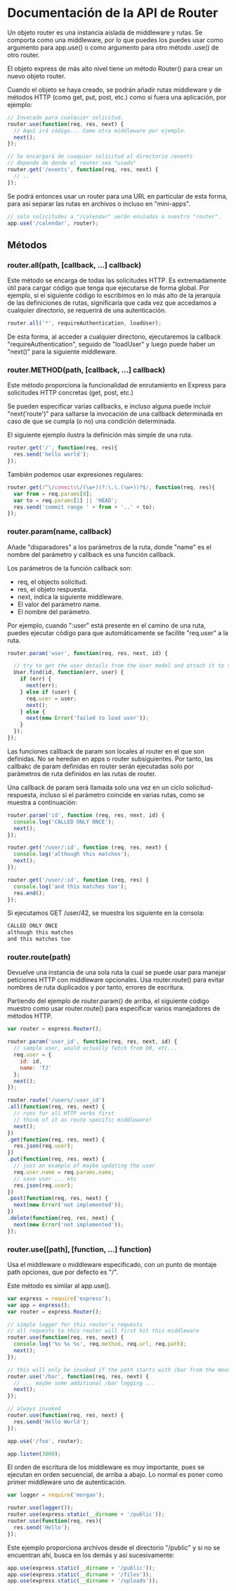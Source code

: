 # Documentación de la API de Router

Un objeto router es una instancia aislada de middleware y rutas. Se comporta como una
middleware, por lo que puedes los puedes usar como argumento para app.use() o como
argumento para otro método .use() de otro router. 

El objeto express de más alto nivel tiene un método Router() para crear un nuevo objeto router.

Cuando el objeto se haya creado, se podrán añadir rutas middleware y de métodos HTTP
(como get, put, post, etc.) como si fuera una aplicación, por ejemplo:
```js
// Invocado para cualquier solicitud.
router.use(function(req, res, next) {
  // Aquí irá código... Como otra middleware por ejemplo.
  next();
});

// Se encargará de cuaquier solicitud al directorio /events
// depende de donde el router sea "usado"
router.get('/events', function(req, res, next) {
  // ..
});
```
Se podrá entonces usar un router para una URL en particular de esta forma, para asi 
separar las rutas en archivos o incluso en "mini-apps".
```js
// solo solicitudes a "/calendar" serán enviadas a nuestro "router".
app.use('/calendar', router);
```

## Métodos

### router.all(path, [callback, ...] callback)

Este método se encarga de todas las solicitudes HTTP. Es extremadamente útil 
para cargar código que tenga que ejecutarse de forma global. Por ejemplo,
si el siguiente código lo escribimos en lo más alto de la jerarquía de las
definiciones de rutas, significaría que cada vez que accedamos a cualquier
directorio, se requerirá de una autenticación.
```js
router.all('*', requireAuthentication, loadUser);
```
De esta forma, al acceder a cualquier directorio, ejecutaremos la callback
"requireAuthentication", seguido de "loadUser" y luego puede haber un "next()" 
para la siguiente middleware.


### router.METHOD(path, [callback, ...] callback)

Este método proporciona la funcionalidad de enrutamiento en Express para solicitudes
HTTP concretas (get, post, etc.)

Se pueden especificar varias callbacks, e incluso alguna puede incluir
"next('route')" para saltarse la invocación de una callback determinada en 
caso de que se cumpla (o no) una condición determinada.

El siguiente ejemplo ilustra la definición más simple de una ruta. 
```js 
router.get('/', function(req, res){
  res.send('hello world');
});
```
También podemos usar expresiones regulares:
```js
router.get(/^\/commits\/(\w+)(?:\.\.(\w+))?$/, function(req, res){
  var from = req.params[0];
  var to = req.params[1] || 'HEAD';
  res.send('commit range ' + from + '..' + to);
});
```

### router.param(name, callback)

Añade "disparadores" a los parámetros de la ruta, donde "name" es el nombre
del parámetro y callback es una función callback.

Los parámetros de la función callback son:
* req, el objecto solicitud.
* res, el objeto respuesta.
* next, indica la siguiente middleware.
* El valor del parámetro name.
* El nombre del parámetro. 

Por ejemplo, cuando ":user" está presente en el camino de una ruta, puedes
ejecutar código para que automáticamente se facilite "req.user" a la ruta.
```js
router.param('user', function(req, res, next, id) {

  // try to get the user details from the User model and attach it to the request object
  User.find(id, function(err, user) {
    if (err) {
      next(err);
    } else if (user) {
      req.user = user;
      next();
    } else {
      next(new Error('failed to load user'));
    }
  });
});
```

Las funciones callback de param son locales al router en el que son definidas. 
No se heredan en apps o router subsiguientes. Por tanto, las callbakc de param
definidas en router serán ejecutadas solo por parámetros de ruta definidos
en las rutas de router. 

Una callback de param será llamada solo una vez en un ciclo solicitud-respuesta, 
incluso si el parámetro coincide en varias rutas, como se muestra a 
continuación:
```js
router.param('id', function (req, res, next, id) {
  console.log('CALLED ONLY ONCE');
  next();
});

router.get('/user/:id', function (req, res, next) {
  console.log('although this matches');
  next();
});

router.get('/user/:id', function (req, res) {
  console.log('and this matches too');
  res.end();
});
```
Si ejecutamos GET /user/42, se muestra los siguiente en la consola:
```bash
CALLED ONLY ONCE
although this matches
and this matches too
```

### router.route(path)

Devuelve una instancia de una sola ruta la cual se puede usar para manejar 
peticiones HTTP con middleware opcionales. Usa router.route() para evitar nombres
de ruta duplicados y por tanto, errores de escritura.

Partiendo del ejemplo de router.param() de arriba, el siguiente código muestro como usar router.route() para especificar varios manejadores de métodos HTTP.
```js
var router = express.Router();

router.param('user_id', function(req, res, next, id) {
  // sample user, would actually fetch from DB, etc...
  req.user = {
    id: id,
    name: 'TJ'
  };
  next();
});

router.route('/users/:user_id')
.all(function(req, res, next) {
  // runs for all HTTP verbs first
  // think of it as route specific middleware!
  next();
})
.get(function(req, res, next) {
  res.json(req.user);
})
.put(function(req, res, next) {
  // just an example of maybe updating the user
  req.user.name = req.params.name;
  // save user ... etc
  res.json(req.user);
})
.post(function(req, res, next) {
  next(new Error('not implemented'));
})
.delete(function(req, res, next) {
  next(new Error('not implemented'));
});
```

### router.use([path], [function, ...] function)

Usa el middleware o middleware especificado, con un punto de montaje path opciones, que por defecto es "/".

Este método es similar al app.use(). 

```js
var express = require('express');
var app = express();
var router = express.Router();

// simple logger for this router's requests
// all requests to this router will first hit this middleware
router.use(function(req, res, next) {
  console.log('%s %s %s', req.method, req.url, req.path);
  next();
});

// this will only be invoked if the path starts with /bar from the mount point
router.use('/bar', function(req, res, next) {
  // ... maybe some additional /bar logging ...
  next();
});

// always invoked
router.use(function(req, res, next) {
  res.send('Hello World');
});

app.use('/foo', router);

app.listen(3000);
```

El orden de escritura de los middleware es muy importante, pues se ejecutan 
en orden secuencial, de arriba a abajo. Lo normal es poner como primer middleware
uno de autenticación.
```js
var logger = require('morgan');

router.use(logger());
router.use(express.static(__dirname + '/public'));
router.use(function(req, res){
  res.send('Hello');
});
```

Este ejemplo proporciona archivos desde el directorio "/public" y si no se encuentran ahí, 
busca en los demás y así sucesivamente:
```js
app.use(express.static(__dirname + '/public'));
app.use(express.static(__dirname + '/files'));
app.use(express.static(__dirname + '/uploads'));
```



